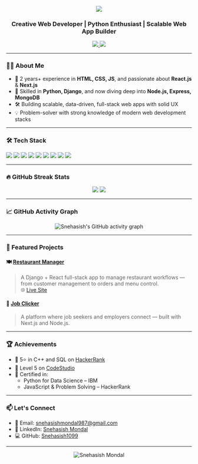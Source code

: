<!--
**Snehasish1099/Snehasish1099** is a ✨ _special_ ✨ repository because its `README.md` (this file) appears on your GitHub profile.

Here are some ideas to get you started:

- 🔭 I’m currently working on ...
- 🌱 I’m currently learning ...
- 👯 I’m looking to collaborate on ...
- 🤔 I’m looking for help with ...
- 💬 Ask me about ...
- 📫 How to reach me: ...
- 😄 Pronouns: ...
- ⚡ Fun fact: ...
-->

<p align="center">
  <img src="https://readme-typing-svg.herokuapp.com?font=Fira+Code&duration=2000&pause=1000&color=61DAFB&width=435&lines=Hi+I'm+Snehasish+Mondal;Creative+Web+Developer;Lover+of+Clean+Code+%26+UI/UX" />
</p>

<h3 align="center">Creative Web Developer | Python Enthusiast | Scalable Web App Builder</h3>

<p align="center">
  <a href="https://www.linkedin.com/in/snehasish-mondal-aa5973223/" target="_blank">
    <img src="https://img.shields.io/badge/LinkedIn-0A66C2?style=flat-square&logo=linkedin&logoColor=white"/>
  </a>
  <a href="mailto:snehasishmondal987@gmail.com">
    <img src="https://img.shields.io/badge/Gmail-D14836?style=flat-square&logo=gmail&logoColor=white"/>
  </a>
</p>

---

### 🧑‍💻 About Me

- 🌱 2 years+ experience in **HTML, CSS, JS**, and passionate about **React.js** & **Next.js**
- 🧠 Skilled in **Python, Django**, and now diving deep into **Node.js, Express, MongoDB**
- 🛠 Building scalable, data-driven, full-stack web apps with solid UX
- 💡 Problem-solver with strong knowledge of modern web development stacks

---

### 🛠 Tech Stack

<p>
  <img src="https://img.shields.io/badge/HTML5-E34F26?style=for-the-badge&logo=html5&logoColor=white"/>
  <img src="https://img.shields.io/badge/CSS3-1572B6?style=for-the-badge&logo=css3&logoColor=white"/>
  <img src="https://img.shields.io/badge/JavaScript-F7DF1E?style=for-the-badge&logo=javascript&logoColor=black"/>
  <img src="https://img.shields.io/badge/React-20232A?style=for-the-badge&logo=react&logoColor=61DAFB"/>
  <img src="https://img.shields.io/badge/Next.js-black?style=for-the-badge&logo=next.js&logoColor=white"/>
  <img src="https://img.shields.io/badge/Python-3776AB?style=for-the-badge&logo=python&logoColor=white"/>
  <img src="https://img.shields.io/badge/Django-092E20?style=for-the-badge&logo=django&logoColor=white"/>
  <img src="https://img.shields.io/badge/Node.js-339933?style=for-the-badge&logo=node.js&logoColor=white"/>
  <img src="https://img.shields.io/badge/MongoDB-4EA94B?style=for-the-badge&logo=mongodb&logoColor=white"/>
</p>

---

### 🔥 GitHub Streak Stats

<p align="center">
  <img src="https://github-readme-stats.vercel.app/api?username=Snehasish1099&show_icons=true&theme=tokyonight&hide_border=true" />
  <img src="https://github-readme-stats.vercel.app/api/top-langs/?username=Snehasish1099&layout=compact&theme=tokyonight&hide_border=true" />
</p>

---

### 📈 GitHub Activity Graph

<p align="center">
  <img src="https://github-readme-activity-graph.vercel.app/graph?username=Snehasish1099&theme=tokyo-night&hide_border=true" alt="Snehasish's GitHub activity graph" />
</p>

---

### 🚀 Featured Projects

#### 🍽️ [Restaurant Manager](https://github.com/Snehasish1099/Restaurant_manager)  
> A Django + React full-stack app to manage restaurant workflows — from customer management to orders and menu control.  
🌐 [Live Site](https://restaurant-manager-coral.vercel.app/)

#### 💼 [Job Clicker](https://github.com/Snehasish1099/Job_Clickers)  
> A platform where job seekers and employers connect — built with Next.js and Node.js.

---

### 🏆 Achievements

- 🥇 5⭐ in C++ and SQL on [HackerRank](https://www.hackerrank.com/profile/snehasishmondal2)
- 🧪 Level 5 on [CodeStudio](https://www.naukri.com/code360/profile/9f00efd6-867a-49a9-9175-8ba3b6767086)
- 📜 Certified in:
  - Python for Data Science – IBM
  - JavaScript & Problem Solving – HackerRank


---

### 📫 Let's Connect

- 📧 Email: [snehasishmondal987@gmail.com](mailto:snehasishmondal987@gmail.com)
- 💼 LinkedIn: [Snehasish Mondal](https://www.linkedin.com/in/snehasish-mondal-aa5973223/)
- 💻 GitHub: [Snehasish1099](https://github.com/Snehasish1099)

---

<p align="center">
  <img src="https://komarev.com/ghpvc/?username=Snehasish1099&label=Profile%20views&color=blue&style=flat" alt="Snehasish Mondal" />
</p>
